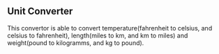 ## Unit Converter
This convertor is able to convert temperature(fahrenheit to celsius, and celsius to fahrenheit), length(miles to km, and km to miles) and weight(pound to kilogramms, and kg to pound).
